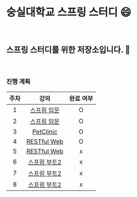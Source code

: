 # 숭실대학교 스프링 스터디 :smile:

<br>

## 스프링 스터디를 위한 저장소입니다. :book:

<br>

### 진행 계획

| 주차  | 강의                                                   | 완료 여부 |
|:--:|:--:|:--:|
| 1 | [스프링 입문](https://www.inflearn.com/course/스프링-입문-스프링부트)|O|
| 2 | [스프링 입문](https://www.inflearn.com/course/스프링-입문-스프링부트)|O|
| 3 | [PetClinic](https://www.inflearn.com/course/spring)|O|
| 4 | [RESTful Web](https://www.inflearn.com/course/spring-boot-restful-web-services)|O|
| 5 | [RESTful Web](https://www.inflearn.com/course/spring-boot-restful-web-services) | x |
| 6 | [스프링 부트2](https://www.aladin.co.kr/m/mproduct.aspx?ItemId=168752840)|x |
| 7 | [스프링 부트2](https://www.aladin.co.kr/m/mproduct.aspx?ItemId=168752840)|x|
| 8 | [스프링 부트2](https://www.aladin.co.kr/m/mproduct.aspx?ItemId=168752840)         |x                  |




